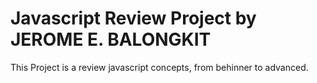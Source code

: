 # Javascript Review Project by JEROME E. BALONGKIT
This Project is a review javascript concepts, from behinner to advanced.

